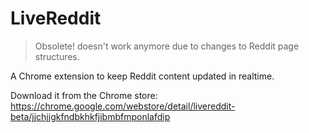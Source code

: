 # LiveReddit

> Obsolete! doesn't work anymore due to changes to Reddit page structures.

A Chrome extension to keep Reddit content updated in realtime.

Download it from the Chrome store: 
https://chrome.google.com/webstore/detail/livereddit-beta/jjchjjgkfndbkhkfjibmbfmponlafdip
